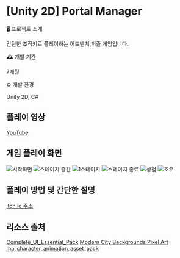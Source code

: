 # [Unity 2D] Portal Manager

🖥️ 프로젝트 소개

간단한 조작키로 플레이하는 어드벤쳐,퍼즐 게임입니다.

🕰️ 개발 기간

7개월

⚙️ 개발 환경

Unity 2D, C#

## 플레이 영상

[YouTube](https://youtu.be/N3ULJtdpXcs)

## 게임 플레이 화면

![시작화면](https://github.com/user-attachments/assets/b77948b2-b1ba-4458-83aa-6b3c837130ef)
![스테이지 중간](https://github.com/user-attachments/assets/5f8ba14c-3a4e-459d-aad0-e55fca444e6e)
![1스테이지](https://github.com/user-attachments/assets/9575b601-fa6a-47e3-b6a2-60199a3a5ad8)
![스테이지 종료](https://github.com/user-attachments/assets/afedb2c9-f62e-4643-9e15-cdb6a7ea5743)
![상점](https://github.com/user-attachments/assets/e99fb195-a1f1-41b2-937c-b3f191725580)
![조우](https://github.com/user-attachments/assets/f215e020-153d-4357-8cfc-9654c111462e)

## 플레이 방법 및 간단한 설명
[itch.io 주소](https://yapyap300.itch.io/portal-manager)

## 리소스 출처
[Complete_UI_Essential_Pack](https://crusenho.itch.io/complete-ui-essential-pack)
[Modern City Backgrounds Pixel Art](https://free-game-assets.itch.io/free-city-backgrounds-pixel-art)
[mp_character_animation_asset_pack](https://muchopixels.itch.io/character-animation-asset-pack)
